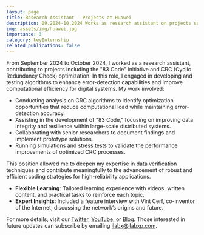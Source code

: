 ```yaml
---
layout: page
title: Research Assistant - Projects at Huawei
description: 09.2024-10.2024 Works as research assistant on projects such as 83 Code, CRC optimization
img: assets/img/huawei.jpg
importance: 3
category: keyInternship
related_publications: false
---
```


From September 2024 to October 2024, I worked as a research assistant, contributing to projects including the "83 Code" initiative and CRC (Cyclic Redundancy Check) optimization. In this role, I engaged in developing and testing algorithms to enhance error-detection capabilities and improve computational efficiency for digital systems. My work involved:

- Conducting analysis on CRC algorithms to identify optimization opportunities that reduce computational load while maintaining error-detection accuracy.
- Assisting in the development of "83 Code," focusing on improving data integrity and resilience within large-scale distributed systems.
- Collaborating with senior researchers to document findings and implement prototype solutions.
- Running simulations and stress tests to validate the performance improvements of optimized CRC processes.

This position allowed me to deepen my expertise in data verification techniques and contribute meaningfully to the advancement of robust and efficient coding strategies for high-reliability applications.






- **Flexible Learning**: Tailored learning experience with videos, written content, and practical tasks to reinforce each topic.
- **Expert Insights**: Included a feature interview with Vint Cerf, co-inventor of the Internet, discussing the network’s origins and future.

For more details, visit our [Twitter](https://twitter.com/), [YouTube](https://youtube.com/), or [Blog](https://ilabx.blog). Those interested in future updates can subscribe by emailing [ilabx@ilabxp.com](mailto:ilabx@ilabxp.com).
